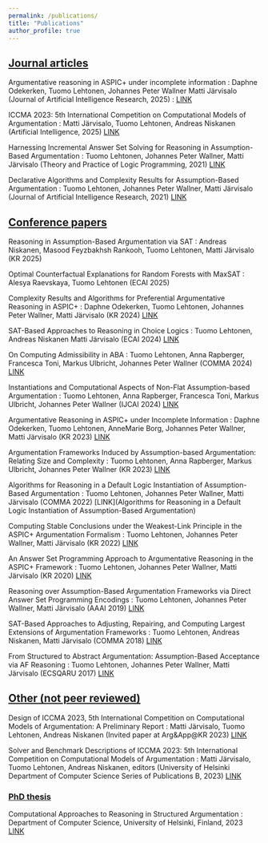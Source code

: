 ```yaml
---
permalink: /publications/
title: "Publications"
author_profile: true
---
```


## <u>Journal articles</u>
Argumentative reasoning in ASPIC+ under incomplete information
: Daphne Odekerken, Tuomo Lehtonen, Johannes Peter Wallner Matti Järvisalo (Journal of Artificial Intelligence Research, 2025)
: [LINK](https://www.jair.org/index.php/jair/article/view/18404) 

ICCMA 2023: 5th International Competition on Computational Models of Argumentation
: Matti Järvisalo, Tuomo Lehtonen, Andreas Niskanen (Artificial Intelligence, 2025)
[LINK](https://www.sciencedirect.com/science/article/pii/S000437022500030X)

Harnessing Incremental Answer Set Solving for Reasoning in Assumption-Based Argumentation
: Tuomo Lehtonen, Johannes Peter Wallner, Matti Järvisalo (Theory and Practice of Logic Programming, 2021)
[LINK](https://doi.org/10.1017/S1471068421000296)

Declarative Algorithms and Complexity Results for Assumption-Based Argumentation
:   Tuomo Lehtonen, Johannes Peter Wallner, Matti Järvisalo (Journal of Artificial Intelligence Research, 2021)
[LINK](https://doi.org/10.1613/jair.1.12479)

## <u>Conference papers</u>
Reasoning in Assumption-Based Argumentation via SAT
: Andreas Niskanen, Masood Feyzbakhsh Rankooh, Tuomo Lehtonen, Matti Järvisalo (KR 2025)

Optimal Counterfactual Explanations for Random Forests with MaxSAT
: Alesya Raevskaya, Tuomo Lehtonen (ECAI 2025)

Complexity Results and Algorithms for Preferential Argumentative Reasoning in ASPIC+ 
:   Daphne Odekerken, Tuomo Lehtonen, Johannes Peter Wallner, Matti Järvisalo (KR 2024)
[LINK](https://doi.org/10.24963/kr.2024/49)

SAT-Based Approaches to Reasoning in Choice Logics
:   Tuomo Lehtonen, Andreas Niskanen Matti Järvisalo (ECAI 2024)
[LINK](https://doi.org/10.3233/FAIA241001)

On Computing Admissibility in ABA
:   Tuomo Lehtonen, Anna Rapberger, Francesca Toni, Markus Ulbricht, Johannes Peter Wallner (COMMA 2024)
[LINK](https://ebooks.iospress.nl/volumearticle/69215)

Instantiations and Computational Aspects of Non-Flat Assumption-based Argumentation
:   Tuomo Lehtonen, Anna Rapberger, Francesca Toni, Markus Ulbricht, Johannes Peter Wallner (IJCAI 2024)
[LINK](https://www.ijcai.org/proceedings/2024/383)

Argumentative Reasoning in ASPIC+ under Incomplete Information
:   Daphne Odekerken, Tuomo Lehtonen, AnneMarie Borg, Johannes Peter Wallner, Matti Järvisalo (KR 2023)
[LINK](https://proceedings.kr.org/2023/52/)

Argumentation Frameworks Induced by Assumption-based Argumentation: Relating Size and Complexity
:   Tuomo Lehtonen, Anna Rapberger, Markus Ulbricht, Johannes Peter Wallner (KR 2023)
[LINK](https://proceedings.kr.org/2023/43/)

Algorithms for Reasoning in a Default Logic Instantiation of Assumption-Based Argumentation
:   Tuomo Lehtonen, Johannes Peter Wallner, Matti Järvisalo (COMMA 2022)
[LINK](Algorithms for Reasoning in a Default Logic Instantiation of Assumption-Based Argumentation)

Computing Stable Conclusions under the Weakest-Link Principle in the ASPIC+ Argumentation Formalism
:   Tuomo Lehtonen, Johannes Peter Wallner, Matti Järvisalo (KR 2022)
[LINK](https://proceedings.kr.org/2022/22/)

An Answer Set Programming Approach to Argumentative Reasoning in the ASPIC+ Framework
:   Tuomo Lehtonen, Johannes Peter Wallner, Matti Järvisalo (KR 2020)
[LINK](https://doi.org/10.24963/kr.2020/63)

Reasoning over Assumption-Based Argumentation Frameworks via Direct Answer Set Programming Encodings
:   Tuomo Lehtonen, Johannes Peter Wallner, Matti Järvisalo (AAAI 2019)
[LINK](https://doi.org/10.1609/aaai.v33i01.33012938)

SAT-Based Approaches to Adjusting, Repairing, and Computing Largest Extensions of Argumentation Frameworks
:   Tuomo Lehtonen, Andreas Niskanen, Matti Järvisalo (COMMA 2018)
[LINK](https://ebooks.iospress.nl/publication/50191)

From Structured to Abstract Argumentation: Assumption-Based Acceptance via AF Reasoning
:   Tuomo Lehtonen, Johannes Peter Wallner, Matti Järvisalo (ECSQARU 2017)
[LINK](https://doi.org/10.1007/978-3-319-61581-3_6)

## <u>Other (not peer reviewed)</u>
Design of ICCMA 2023, 5th International Competition on Computational Models of Argumentation: A Preliminary Report
:   Matti Järvisalo, Tuomo Lehtonen, Andreas Niskanen (Invited paper at Arg&App@KR 2023)
[LINK](https://tuhat.helsinki.fi/ws/portalfiles/portal/270662732/paper.pdf)

Solver and Benchmark Descriptions of ICCMA 2023: 5th International Competition on Computational Models of Argumentation
:   Matti Järvisalo, Tuomo Lehtonen, Andreas Niskanen, editors (University of Helsinki Department of Computer Science Series of Publications B, 2023)
[LINK](https://researchportal.helsinki.fi/files/274853796/iccma23proc.pdf)

### <u>PhD thesis</u>
Computational Approaches to Reasoning in Structured Argumentation
:   Department of Computer Science, University of Helsinki, Finland, 2023
[LINK](https://hdl.handle.net/10138/358340)
